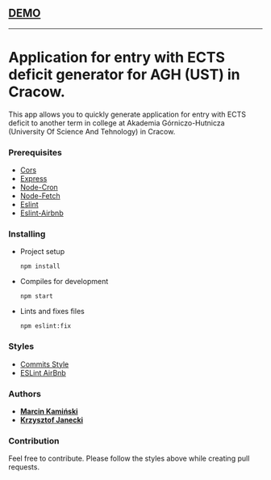 ## [DEMO](https://marcinxkaminski.github.io/application-generator-web/#/)

--------------------------------------------------------

# Application for entry with ECTS deficit generator for AGH (UST) in Cracow.

This app allows you to quickly generate application for entry with ECTS deficit to another term in college at Akademia Górniczo-Hutnicza (University Of Science And Tehnology) in Cracow.

### Prerequisites
   - [Cors](https://github.com/expressjs/cors)
   - [Express](https://github.com/expressjs/express)
   - [Node-Cron](https://github.com/node-cron/node-cron)
   - [Node-Fetch](https://github.com/bitinn/node-fetch)
   - [Eslint](https://github.com/eslint/eslint)
   - [Eslint-Airbnb](https://github.com/airbnb/javascript)


### Installing

* Project setup
    ```
    npm install
    ```

* Compiles for development
    ```
    npm start
    ```

* Lints and fixes files
    ```
    npm eslint:fix
    ```

### Styles
* [Commits Style](https://gitmoji.carloscuesta.me/)
* [ESLint AirBnb](https://github.com/airbnb/javascript/tree/master/packages/eslint-config-airbnb)


### Authors
  * [**Marcin Kamiński**](https://github.com/xkamson)
  * [**Krzysztof Janecki**](https://github.com/kjanecki)


### Contribution
Feel free to contribute. Please follow the styles above while creating pull requests.
